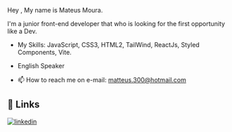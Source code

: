 Hey , My name is Mateus Moura.

I'm a junior front-end developer that who is looking for the first opportunity like a Dev.

- My Skills: JavaScript, CSS3, HTML2, TailWind, ReactJs, Styled Components, Vite.

- English Speaker

- 📫 How to reach me on e-mail: matteus.300@hotmail.com


## 🔗 Links

[![linkedin](https://img.shields.io/badge/linkedin-0A66C2?style=for-the-badge&logo=linkedin&logoColor=white)](https://www.linkedin.com/in/matteusmoura/)
